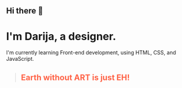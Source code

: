 ## Hi there 👋


<h1>I'm Darija, a designer. </h1>
<p>I'm currently learning Front-end development, using HTML, CSS, and JavaScript.</p>

<blockquote><h2 style="color:Tomato;">Earth without <strong>ART</strong> is just EH!</h2></blockquote>

